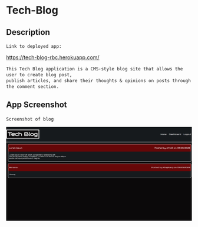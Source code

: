 # Tech-Blog

## Description
```
Link to deployed app: 
```
https://tech-blog-rbc.herokuapp.com/
```
This Tech Blog application is a CMS-style blog site that allows the user to create blog post,
publish articles, and share their thoughts & opinions on posts through the comment section.
```

## App Screenshot
```
Screenshot of blog
```
    
![alt text](assets/images/tech-blogSC2.png)
    



